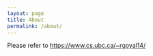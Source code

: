 ```yaml
---
layout: page
title: About
permalink: /about/
---
```


Please refer to https://www.cs.ubc.ca/~rgoyal14/
